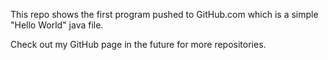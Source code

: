 This repo shows the first program pushed to GitHub.com which is a simple "Hello World" java file.

Check out my GitHub page in the future for more repositories.
